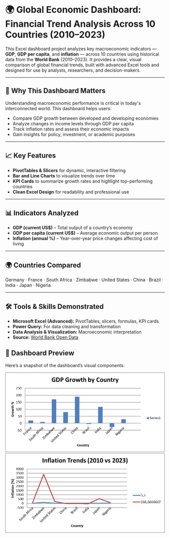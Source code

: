 # 🌍 Global Economic Dashboard: Financial Trend Analysis Across 10 Countries (2010–2023)

This Excel dashboard project analyzes key macroeconomic indicators — **GDP**, **GDP per capita**, and **inflation** — across 10 countries using historical data from the **World Bank** (2010–2023). It provides a clear, visual comparison of global financial trends, built with advanced Excel tools and designed for use by analysts, researchers, and decision-makers.

---

## 🚀 Why This Dashboard Matters

Understanding macroeconomic performance is critical in today's interconnected world. This dashboard helps users:
- Compare GDP growth between developed and developing economies  
- Analyze changes in income levels through GDP per capita  
- Track inflation rates and assess their economic impacts  
- Gain insights for policy, investment, or academic purposes  

---

## 📈 Key Features

- **PivotTables & Slicers** for dynamic, interactive filtering  
- **Bar and Line Charts** to visualize trends over time  
- **KPI Cards** to summarize growth rates and highlight top-performing countries  
- **Clean Excel Design** for readability and professional use  

---

## 📊 Indicators Analyzed

- **GDP (current US$)** – Total output of a country’s economy  
- **GDP per capita (current US$)** – Average economic output per person  
- **Inflation (annual %)** – Year-over-year price changes affecting cost of living  
---

## 🌍 Countries Compared

Germany · France · South Africa · Zimbabwe · United States · China · Brazil · India · Japan · Nigeria

---

## 🛠️ Tools & Skills Demonstrated

- **Microsoft Excel (Advanced):** PivotTables, slicers, formulas, KPI cards  
- **Power Query:** For data cleaning and transformation  
- **Data Analysis & Visualization:** Macroeconomic interpretation  
- **Source:** [World Bank Open Data](https://data.worldbank.org/)
## 📸 **Dashboard Preview**
Here’s a snapshot of the dashboard’s visual components:

![GDP Growth Chart](images/gdp_growth_chart.png)
![Inflation Comparison](images/inflation_chart.png)
